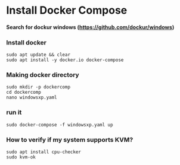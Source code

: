 # Install Docker Compose

#### Search for dockur windows (https://github.com/dockur/windows)


### Install docker
````
sudo apt update && clear
sudo apt install -y docker.io docker-compose
````

### Making docker directory
````
sudo mkdir -p dockercomp
cd dockercomp
nano windowsxp.yaml
````

### run it

````
sudo docker-compose -f windowsxp.yaml up
````


### How to verify if my system supports KVM?
````
sudo apt install cpu-checker
sudo kvm-ok
````
